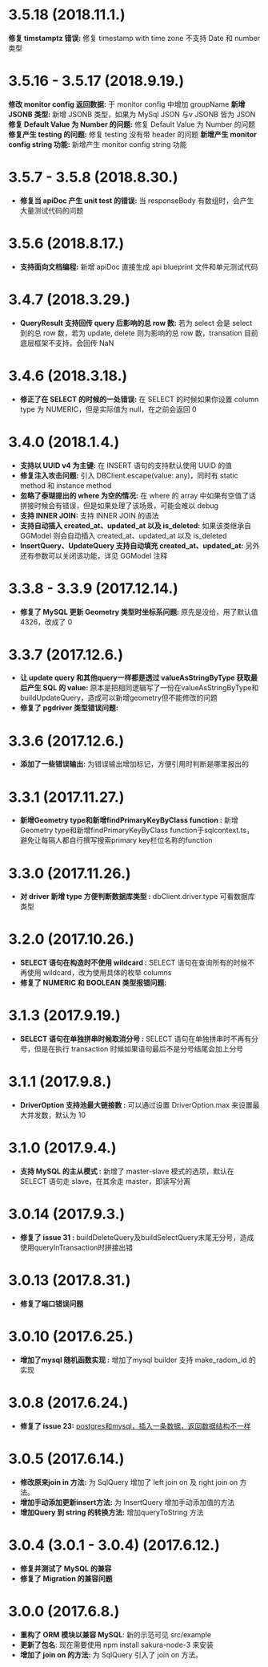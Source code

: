 # 3.5.18 (2018.11.1.)

**修复 timstamptz 错误:** 修复 timestamp with time zone 不支持 Date 和 number 类型

# 3.5.16 - 3.5.17 (2018.9.19.)

**修改 monitor config 返回数据:** 于 monitor config 中增加 groupName
**新增 JSONB 类型:** 新增 JSONB 类型，如果为 MySql JSON 与v JSONB 皆为 JSON
**修复 Default Value 为 Number 的问题:** 修复 Default Value 为 Number 的问题
**修复产生 testing 的问题:** 修复 testing 没有带 header 的问题
**新增产生 monitor config string 功能:** 新增产生 monitor config string 功能

# 3.5.7 - 3.5.8 (2018.8.30.)

* **修复当 apiDoc 产生 unit test 的错误:** 当 responseBody 有数组时，会产生大量测试代码的问题

# 3.5.6 (2018.8.17.)

* **支持面向文档编程:** 新增 apiDoc 直接生成 api blueprint 文件和单元测试代码

# 3.4.7 (2018.3.29.)

* **QueryResult 支持回传 query 后影响的总 row 数:** 若为 select 会是 select 到的总 row 数，若为 update, delete 则为影响的总 row 数，transation 目前底层框架不支持，会回传 NaN 

# 3.4.6 (2018.3.18.)

* **修正了在 SELECT 的时候的一处错误:** 在 SELECT 的时候如果你设置 column type 为 NUMERIC，但是实际值为 null，在之前会返回 0


# 3.4.0 (2018.1.4.)

* **支持以 UUID v4 为主键:** 在 INSERT 语句的支持默认使用 UUID 的值
* **修复注入攻击问题:** 引入 DBClient.escape(value: any)，同时有 static method 和 instance method
* **忽略了泰瑚提出的 where 为空的情况:** 在 where 的 array 中如果有空值了话拼接时候会有错误，但是如果处理了该场景，可能会难以 debug
* **支持 INNER JOIN:** 支持 INNER JOIN 的语法
* **支持自动插入 created_at、updated_at 以及 is_deleted:** 如果该类继承自 GGModel 则会自动插入 created_at、updated_at 以及 is_deleted
* **InsertQuery、UpdateQuery 支持自动填充 created_at、updated_at:** 另外还有参数可以关闭该功能，详见 GGModel 注释


# 3.3.8 - 3.3.9 (2017.12.14.)

* **修复了 MySQL 更新 Geometry 类型时坐标系问题:** 原先是没给，用了默认值 4326，改成了 0


# 3.3.7 (2017.12.6.)

* **让 update query 和其他query一样都是透过 valueAsStringByType 获取最后产生 SQL 的 value:** 原本是把相同逻辑写了一份在valueAsStringByType和buildUpdateQuery，造成可以新增geometry但不能修改的问题
* **修复了 pgdriver 类型错误问题:**


# 3.3.6 (2017.12.6.)

* **添加了一些错误输出:** 为错误输出增加标记，方便引用时判断是哪里报出的


# 3.3.1 (2017.11.27.)

* **新增Geometry type和新增findPrimaryKeyByClass function :** 新增Geometry type和新增findPrimaryKeyByClass function于sqlcontext.ts，避免让每隔人都自行撰写搜索primary key栏位名称的function


# 3.3.0 (2017.11.26.)

* **对 driver 新增 type 方便判断数据库类型 :** dbClient.driver.type 可看数据库类型


# 3.2.0 (2017.10.26.)

* **SELECT 语句在构造时不使用 wildcard :** SELECT 语句在查询所有的时候不再使用 wildcard，改为使用具体的枚举 columns
* **修复了 NUMERIC 和 BOOLEAN 类型报错问题:**


# 3.1.3 (2017.9.19.)

* **SELECT 语句在单独拼串时候取消分号 :** SELECT 语句在单独拼串时不再有分号，但是在执行 transaction 时候如果语句最后不是分号结尾会加上分号


# 3.1.1 (2017.9.8.)

* **DriverOption 支持池最大链接数 :** 可以通过设置 DriverOption.max 来设置最大并发数，默认为 10


# 3.1.0 (2017.9.4.)

* **支持 MySQL 的主从模式 :** 新增了 master-slave 模式的选项，默认在 SELECT 语句走 slave，在其余走 master，即读写分离


# 3.0.14 (2017.9.3.)

* **修复了 issue 31 :**  buildDeleteQuery及buildSelectQuery末尾无分号，造成使用queryInTransaction时拼接出错


# 3.0.13 (2017.8.31.)

* **修复了端口错误问题**


# 3.0.10 (2017.6.25.)

* **增加了mysql 随机函数实现 :**  增加了mysql builder 支持 make_radom_id 的实现


# 3.0.8 (2017.6.24.)

* **修复了 issue 23:** [postgres和mysql，插入一条数据，返回数据结构不一样](https://github.com/DaYeSquad/sakura-node-ts/issues/23)


# 3.0.5 (2017.6.14.)

* **修改原来join in 方法:** 为 SqlQuery 增加了 left join on 及 right join on 方法。
* **增加手动添加更新insert方法:** 为 InsertQuery 增加手动添加值的方法
* **增加Query 到 string 的转换方法:** 增加queryToString 方法


# 3.0.4 (3.0.1 - 3.0.4) (2017.6.12.)

* **修复并测试了 MySQL 的兼容**
* **修复了 Migration 的兼容问题**


# 3.0.0 (2017.6.8.)

* **重构了 ORM 模块以兼容 MySQL**: 新的示范可见 src/example
* **更新了包名**: 现在需要使用 npm install sakura-node-3 来安装
* **增加了 join on 的方法:** 为 SqlQuery 引入了 join on 方法。
